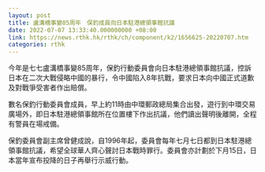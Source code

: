```yaml
---
layout: post
title: 盧溝橋事變85周年　保釣成員向日本駐港總領事館抗議
date: 2022-07-07 13:33:40.000000000 +08:00
link: https://news.rthk.hk/rthk/ch/component/k2/1656625-20220707.htm
categories: rthk
---
```


今年是七七盧溝橋事變85周年，保釣行動委員會向日本駐港總領事館抗議，控訴日本在二次大戰侵略中國的暴行，令中國陷入8年抗戰，要求日本向中國正式道歉及對戰爭受害者作出賠償。

數名保釣行動委員會成員，早上約11時由中環郵政總局集合出發，遊行到中環交易廣場外，即日本駐港總領事館所在位置樓下作出抗議，他們讀出聲明後離開，全程有警員在場戒備。

保釣委員會副主席曾健成說，自1996年起，委員會每年七月七日都到日本駐港總領事館抗議，希望全球華人齊心聲討日本戰時罪行。委員會亦計劃於下月15日，日本當年宣布投降的日子再舉行示威行動。
